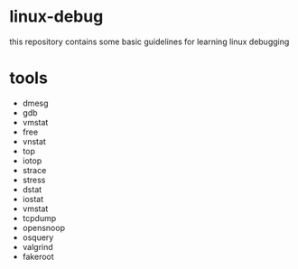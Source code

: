 # linux-debug
this repository contains some basic guidelines for learning linux debugging

# tools
* dmesg
* gdb
* vmstat
* free
* vnstat
* top
* iotop
* strace
* stress
* dstat
* iostat
* vmstat
* tcpdump
* opensnoop
* osquery
* valgrind
* fakeroot
